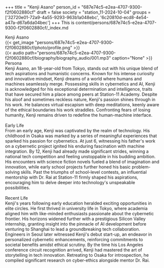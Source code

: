 +++
title = "Kenji Asano"
person_id = "687e74c5-e2ea-4707-9300-f2f0602880cf"
draft = false
society = "station_11-2024-10-04"
groups = ['32720e01-72a9-4a55-9293-963b1a048ebc', '6c20810d-ecd8-4e54-a47a-d67a6da04bec']
+++
This is content/persons/687e74c5-e2ea-4707-9300-f2f0602880cf/_index.md

<script>
(function() {
    const personId = "687e74c5-e2ea-4707-9300-f2f0602880cf";
    const societyId = "station_11-2024-10-04";

    // Set the selected person and society in localStorage
    localStorage.setItem('selectedPerson', personId);
    localStorage.setItem('selectedSociety', societyId);

    // Automatically set the dropdowns based on this person's data
    const societySelect = document.getElementById('society-select');
    const personSelect = document.getElementById('person-select');

    if (societySelect) {
    societySelect.value = societyId;
    }
    if (personSelect) {
    personSelect.value = personId;
    }
})();
</script><div class="h1_1_right">Kenji Asano</div>{{< get_image "persons/687e74c5-e2ea-4707-9300-f2f0602880cf/photo/profile.png" >}}
<br>
{{< audio
    path="persons/687e74c5-e2ea-4707-9300-f2f0602880cf/biography/biography_audio/001.mp3" 
    caption="None"
>}}
<br>
<div class="h2">Persona</div><div class="plain">Kenji Asano, an 18-year-old from Tokyo, stands out with his unique blend of tech aspirations and humanistic concerns. Known for his intense curiosity and innovative mindset, Kenji dreams of a world where humans and machines seamlessly merge. Possessing skills in cybernetics and AI, Kenji is acknowledged for his exceptional determination and intelligence, traits that have secured him a place among peers at Station-11 Academy. Despite his aloof and sometimes reckless nature, Kenji's passion shines through in his work. He balances virtual escapism with deep meditations, keenly aware of the ethical boundaries his work straddles. Confronting fears of losing humanity, Kenji remains driven to redefine the human-machine interface.</div><br>
<div class="h2">Early Life</div><div class="plain">From an early age, Kenji was captivated by the realm of technology. His childhood in Osaka was marked by a series of meaningful experiences that sparked his passion for cybernetics. At just 6, witnessing his father's work on a cybernetic project ignited his enduring fascination with machine integration. By 12, Kenji had already made significant strides, winning a national tech competition and feeling unstoppable in his budding ambition. His encounters with science fiction novels fueled a blend of imagination and innovation, while early school projects further honed his basic problem-solving skills. Past the triumphs of school-level contests, an influential mentorship with Dr. Rai at Station-11 firmly shaped his aspirations, encouraging him to delve deeper into technology's unspeakable possibilities.</div><br>
<div class="h2">Recent Life</div><div class="plain">Kenji's years following early education heralded exciting opportunities in elite circles. He first thrived in university life in Tokyo, where academia aligned him with like-minded enthusiasts passionate about the cybernetic frontier. His horizons widened further with a prestigious Silicon Valley internship, granting insight into the pinnacle of AI development before venturing to Shanghai to lead a groundbreaking tech collaboration. Engineers in Seoul later witnessed Kenji's debut start-up, an endeavor in personalized cybernetic enhancements, reinforcing commitments to societal benefits amidst ethical scrutiny. By the time his Los Angeles conference circuit recognition arrived, Kenji had mastered the art of storytelling in tech innovation. Retreating to Osaka for introspection, he compiled significant research on cyber-ethics alongside mentor Dr. Rai.</div><br>
